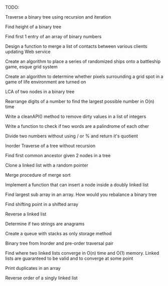 TODO:

Traverse a binary tree using recursion and iteration

Find height of a binary tree

Find first 1 entry of an array of binary numbers

Design a function to merge a list of contacts between various clients updating Web service 

Create an algorithm to place a series of randomized ships onto a battleship game, esque grid system

Create an algorithm to determine whether pixels surrounding a grid spot in a game of life environment are turned on

LCA of two nodes in a binary tree

Rearrange digits of a number to find the largest possible number in O(n) time

Write a cleanAPI() method to remove dirty values in a list of integers

Write a function to check if two words are a palindrome of each other

Divide two numbers without using / or % and return it's quotient

Inorder Traverse of a tree without recursion

Find first common ancestor given 2 nodes in a tree

Clone a linked list with a random pointer

Merge procedure of merge sort

Implement a function that can insert a node inside a doubly linked list 

Find largest sub array in an array. How would you rebalance a binary tree 

Find shifting point in a shifted array

Reverse a linked list

Determine if two strings are anagrams 

Create a queue with stacks as only storage method

Binary tree from Inorder and pre-order traversal pair

Find where two linked lists converge in O(n) time and O(1) memory. Linked lists are guaranteed to be valid and to converge at some point 

Print duplicates in an array

Reverse order of a singly linked list 